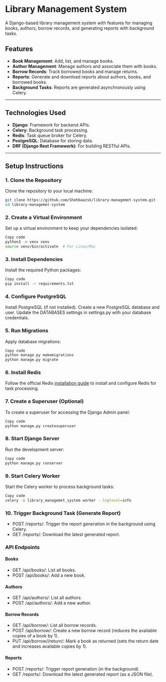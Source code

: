 # Library Management System

A Django-based library management system with features for managing books, authors, borrow records, and generating reports with background tasks.

## Features

- **Book Management**: Add, list, and manage books.
- **Author Management**: Manage authors and associate them with books.
- **Borrow Records**: Track borrowed books and manage returns.
- **Reports**: Generate and download reports about authors, books, and borrowed books.
- **Background Tasks**: Reports are generated asynchronously using Celery.

---

## Technologies Used

- **Django**: Framework for backend APIs.
- **Celery**: Background task processing.
- **Redis**: Task queue broker for Celery.
- **PostgreSQL**: Database for storing data.
- **DRF (Django Rest Framework)**: For building RESTful APIs.

---

## Setup Instructions

### 1. Clone the Repository

Clone the repository to your local machine:

```bash
git clone https://github.com/Shehbaazsk/library-managemet-system.git
cd library-managemet-system
```
### 2. Create a Virtual Environment
Set up a virtual environment to keep your dependencies isolated:

```bash
Copy code
python3 -m venv venv
source venv/bin/activate  # For Linux/Mac
```
### 3. Install Dependencies
Install the required Python packages:

```bash
Copy code
pip install -r requirements.txt
```
### 4. Configure PostgreSQL
Install PostgreSQL (if not installed).
Create a new PostgreSQL database and user.
Update the DATABASES settings in settings.py with your database credentials.
### 5. Run Migrations
Apply database migrations:
```bash
Copy code
python manage.py makemigrations
python manage.py migrate
```
### 6. Install Redis
Follow the official Redis [installation guide](https://redis.io/docs/latest/operate/oss_and_stack/install/install-redis/) to install and configure Redis for task processing.

### 7. Create a Superuser (Optional)
To create a superuser for accessing the Django Admin panel:
```bash
Copy code
python manage.py createsuperuser
```
### 8. Start Django Server
Run the development server:

```bash
Copy code
python manage.py runserver
```
### 9. Start Celery Worker
Start the Celery worker to process background tasks:

```bash
Copy code
celery -A library_managemet_system worker --loglevel=info
```
### 10. Trigger Background Task (Generate Report)
* POST /reports/: Trigger the report generation in the background using Celery.
* GET /reports/: Download the latest generated report.
### API Endpoints
#### Books
* GET /api/books/: List all books.
* POST /api/books/: Add a new book.
#### Authors
* GET /api/authors/: List all authors.
* POST /api/authors/: Add a new author.
#### Borrow Records
* GET /api/borrow/: List all borrow records.
* POST /api/borrow/: Create a new borrow record (reduces the available copies of a book by 1).
* PUT /api/borrow/<id>/return/: Mark a book as returned (sets the return date and increases available copies by 1).
#### Reports
* POST /reports/: Trigger report generation (in the background).
* GET /reports/: Download the latest generated report (as a JSON file).
